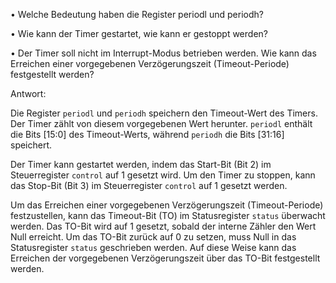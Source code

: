 • Welche Bedeutung haben die Register periodl und periodh?

• Wie kann der Timer gestartet, wie kann er gestoppt werden?

• Der Timer soll nicht im Interrupt-Modus betrieben werden. Wie kann das Erreichen einer vorgegebenen Verzögerungszeit (Timeout-Periode) festgestellt werden?

Antwort:

Die Register `periodl` und `periodh` speichern den Timeout-Wert des Timers. Der Timer zählt von diesem vorgegebenen Wert herunter. `periodl` enthält die Bits [15:0] des Timeout-Werts, während `periodh` die Bits [31:16] speichert.

Der Timer kann gestartet werden, indem das Start-Bit (Bit 2) im Steuerregister `control` auf 1 gesetzt wird. Um den Timer zu stoppen, kann das Stop-Bit (Bit 3) im Steuerregister `control` auf 1 gesetzt werden.

Um das Erreichen einer vorgegebenen Verzögerungszeit (Timeout-Periode) festzustellen, kann das Timeout-Bit (TO) im Statusregister `status` überwacht werden. Das TO-Bit wird auf 1 gesetzt, sobald der interne Zähler den Wert Null erreicht. Um das TO-Bit zurück auf 0 zu setzen, muss Null in das Statusregister `status` geschrieben werden. Auf diese Weise kann das Erreichen der vorgegebenen Verzögerungszeit über das TO-Bit festgestellt werden.
